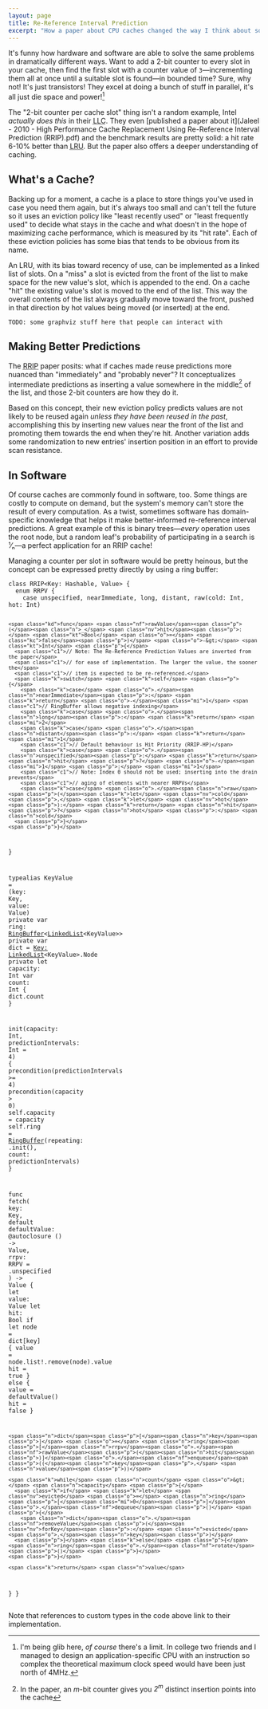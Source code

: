 ```yaml
---
layout: page
title: Re-Reference Interval Prediction
excerpt: "How a paper about CPU caches changed the way I think about software caches too"
---
```


It's funny how hardware and software are able to solve the same problems in dramatically different ways. Want to add a 2-bit counter to every slot in your cache, then find the first slot with a counter value of `3`—incrementing them all at once until a suitable slot is found—in bounded time? Sure, why not! It's just transistors! They excel at doing a bunch of stuff in parallel, it's all just die space and power![^141]

The "2-bit counter per cache slot" thing isn't a random example, Intel _actually does this_ in their <abbr title="Last-Level Cache">LLC</abbr>. They even [published a paper about it](Jaleel - 2010 - High Performance Cache Replacement Using Re-Reference Interval Prediction (RRIP).pdf) and the benchmark results are pretty solid: a hit rate 6-10% better than <abbr title="Least Recently Used">LRU</abbr>. But the paper also offers a deeper understanding of caching.

## What's a Cache?

Backing up for a moment, a cache is a place to store things you've used in case you need them again, but it's always too small and can't tell the future so it uses an eviction policy like "least recently used" or "least frequently used" to decide what stays in the cache and what doesn't in the hope of maximizing cache performance, which is measured by its "hit rate". Each of these eviction policies has some bias that tends to be obvious from its name.

An LRU, with its bias toward recency of use, can be implemented as a linked list of slots. On a "miss" a slot is evicted from the front of the list to make space for the new value's slot, which is appended to the end. On a cache "hit" the existing value's slot is moved to the end of the list. This way the overall contents of the list always gradually move toward the front, pushed in that direction by hot values being moved (or inserted) at the end.

```
TODO: some graphviz stuff here that people can interact with
```

## Making Better Predictions

The <abbr title="Re-Reference Interval Prediction">RRIP</abbr> paper posits: what if caches made reuse predictions more nuanced than "immediately" and "probably never"? It conceptualizes intermediate predictions as inserting a value somewhere in the middle[^middle] of the list, and those 2-bit counters are how they do it.

Based on this concept, their new eviction policy predicts values are not likely to be reused again _unless they have been reused in the past_, accomplishing this by inserting new values near the front of the list and promoting them towards the end when they're hit. Another variation adds some randomization to new entries' insertion position in an effort to provide scan resistance.

## In Software

Of course caches are commonly found in software, too. Some things are costly to compute on demand, but the system's memory can't store the result of every computation. As a twist, sometimes software has domain-specific knowledge that helps it make better-informed re-reference interval predictions. A great example of this is binary trees—_every_ operation uses the root node, but a random leaf's probability of participating in a search is ¹⁄ₙ—a perfect application for an RRIP cache!

Managing a counter per slot in software would be pretty heinous, but the concept can be expressed pretty directly by using a ring buffer:

<div class="language-swift highlighter-rouge"><div class="highlight"><pre class="highlight"><code><span class="kd">class</span> <span class="kt">RRIP</span><span class="o">&lt;</span><span class="kt">Key</span><span class="p">:</span> <span class="kt">Hashable</span><span class="p">,</span> <span class="kt">Value</span><span class="o">&gt;</span> <span class="p">{</span>
  <span class="kd">enum</span> <span class="kt">RRPV</span> <span class="p">{</span>
    <span class="k">case</span> <span class="nv">unspecified</span><span class="p">,</span> <span class="nv">nearImmediate</span><span class="p">,</span> <span class="nv">long</span><span class="p">,</span> <span class="nv">distant</span><span class="p">,</span> <span class="nv">raw</span><span class="p">(</span><span class="nv">cold</span><span class="p">:</span> <span class="kt">Int</span><span class="p">,</span> <span class="nv">hot</span><span class="p">:</span> <span class="kt">Int</span><span class="p">)</span>

    <span class="kd">func</span> <span class="nf">rawValue</span><span class="p">(</span><span class="n">_</span> <span class="nv">hit</span><span class="p">:</span> <span class="kt">Bool</span> <span class="o">=</span> <span class="kc">false</span><span class="p">)</span> <span class="o">-&gt;</span> <span class="kt">Int</span> <span class="p">{</span>
      <span class="c1">// Note: The Re-Reference Prediction Values are inverted from the paper</span>
      <span class="c1">// for ease of implementation. The larger the value, the sooner the</span>
      <span class="c1">// item is expected to be re-referenced.</span>
      <span class="k">switch</span> <span class="k">self</span> <span class="p">{</span>
        <span class="k">case</span> <span class="o">.</span><span class="n">nearImmediate</span><span class="p">:</span> <span class="k">return</span> <span class="o">-</span><span class="mi">1</span> <span class="c1">// RingBuffer allows negative indexing</span>
        <span class="k">case</span> <span class="o">.</span><span class="n">long</span><span class="p">:</span> <span class="k">return</span> <span class="mi">2</span>
        <span class="k">case</span> <span class="o">.</span><span class="n">distant</span><span class="p">:</span> <span class="k">return</span> <span class="mi">1</span>
        <span class="c1">// Default behaviour is Hit Priority (RRIP-HP)</span>
        <span class="k">case</span> <span class="o">.</span><span class="n">unspecified</span><span class="p">:</span> <span class="k">return</span> <span class="n">hit</span> <span class="p">?</span> <span class="o">-</span><span class="mi">1</span> <span class="p">:</span> <span class="mi">1</span>
        <span class="c1">// Note: Index 0 should not be used; inserting into the drain prevents</span>
        <span class="c1">// aging of elements with nearer RRPVs</span>
        <span class="k">case</span> <span class="o">.</span><span class="n">raw</span><span class="p">(</span><span class="k">let</span> <span class="nv">cold</span><span class="p">,</span> <span class="k">let</span> <span class="nv">hot</span><span class="p">):</span> <span class="k">return</span> <span class="n">hit</span> <span class="p">?</span> <span class="n">hot</span> <span class="p">:</span> <span class="n">cold</span>
      <span class="p">}</span>
    <span class="p">}</span>
  <span class="p">}</span>

  <span class="kd">typealias</span> <span class="kt">KeyValue</span> <span class="o">=</span> <span class="p">(</span><span class="nv">key</span><span class="p">:</span> <span class="kt">Key</span><span class="p">,</span> <span class="nv">value</span><span class="p">:</span> <span class="kt">Value</span><span class="p">)</span>
  <span class="kd">private</span> <span class="k">var</span> <span class="nv">ring</span><span class="p">:</span> <span class="kt"><a href="RingBuffer">RingBuffer</a></span><span class="o">&lt;</span><span class="kt"><a href="LinkedList">LinkedList</a></span><span class="o">&lt;</span><span class="kt">KeyValue</span><span class="o">&gt;&gt;</span>
  <span class="kd">private</span> <span class="k">var</span> <span class="nv">dict</span> <span class="o">=</span> <span class="p">[</span><span class="kt">Key</span><span class="p">:</span> <span class="kt"><a href="LinkedList">LinkedList</a></span><span class="o">&lt;</span><span class="kt">KeyValue</span><span class="o">&gt;.</span><span class="kt">Node</span><span class="p">]()</span>
  <span class="kd">private</span> <span class="k">let</span> <span class="nv">capacity</span><span class="p">:</span> <span class="kt">Int</span>
  <span class="k">var</span> <span class="nv">count</span><span class="p">:</span> <span class="kt">Int</span> <span class="p">{</span> <span class="n">dict</span><span class="o">.</span><span class="n">count</span> <span class="p">}</span>

  <span class="nf">init</span><span class="p">(</span><span class="nv">capacity</span><span class="p">:</span> <span class="kt">Int</span><span class="p">,</span> <span class="nv">predictionIntervals</span><span class="p">:</span> <span class="kt">Int</span> <span class="o">=</span> <span class="mi">4</span><span class="p">)</span> <span class="p">{</span>
    <span class="nf">precondition</span><span class="p">(</span><span class="nv">predictionIntervals</span> <span class="o">&gt;=</span> <span class="mi">4</span><span class="p">)</span>
    <span class="nf">precondition</span><span class="p">(</span><span class="nv">capacity</span> <span class="o">&gt;</span> <span class="mi">0</span><span class="p">)</span>
    <span class="k">self</span><span class="o">.</span><span class="n">capacity</span> <span class="o">=</span> <span class="nv">capacity</span>
    <span class="k">self</span><span class="o">.</span><span class="n">ring</span> <span class="o">=</span> <span class="kt"><a href="RingBuffer">RingBuffer</a></span><span class="p">(</span><span class="nv">repeating</span><span class="p">:</span> <span class="o">.</span><span class="nf">init</span><span class="p">(),</span> <span class="nv">count</span><span class="p">:</span> <span class="n">predictionIntervals</span><span class="p">)</span>
  <span class="p">}</span>

  <span class="kd">func</span> <span class="nf">fetch</span><span class="p">(</span>
    <span class="nv">key</span><span class="p">:</span> <span class="kt">Key</span><span class="p">,</span>
    <span class="k">default</span> <span class="n">defaultValue</span><span class="p">:</span> <span class="kd">@autoclosure</span> <span class="p">()</span> <span class="o">-&gt;</span> <span class="kt">Value</span><span class="p">,</span>
    <span class="nv">rrpv</span><span class="p">:</span> <span class="kt">RRPV</span> <span class="o">=</span> <span class="o">.</span><span class="n">unspecified</span>
  <span class="p">)</span> <span class="o">-&gt;</span> <span class="kt">Value</span> <span class="p">{</span>
    <span class="k">let</span> <span class="nv">value</span><span class="p">:</span> <span class="kt">Value</span>
    <span class="k">let</span> <span class="nv">hit</span><span class="p">:</span> <span class="kt">Bool</span>
    <span class="k">if</span> <span class="k">let</span> <span class="nv">node</span> <span class="o">=</span> <span class="n">dict</span><span class="p">[</span><span class="n">key</span><span class="p">]</span> <span class="p">{</span>
      <span class="n">value</span> <span class="o">=</span> <span class="n">node</span><span class="o">.</span><span class="n">list</span><span class="o">!.</span><span class="nf">remove</span><span class="p">(</span><span class="n">node</span><span class="p">)</span><span class="o">.</span><span class="n">value</span>
      <span class="n">hit</span> <span class="o">=</span> <span class="kc">true</span>
    <span class="p">}</span> <span class="k">else</span> <span class="p">{</span>
      <span class="n">value</span> <span class="o">=</span> <span class="nf">defaultValue</span><span class="p">()</span>
      <span class="n">hit</span> <span class="o">=</span> <span class="kc">false</span>
    <span class="p">}</span>

    <span class="n">dict</span><span class="p">[</span><span class="n">key</span><span class="p">]</span> <span class="o">=</span> <span class="n">ring</span><span class="p">[</span><span class="n">rrpv</span><span class="o">.</span><span class="nf">rawValue</span><span class="p">(</span><span class="n">hit</span><span class="p">)]</span><span class="o">.</span><span class="nf">enqueue</span><span class="p">((</span><span class="n">key</span><span class="p">,</span> <span class="n">value</span><span class="p">))</span>

    <span class="k">while</span> <span class="n">count</span> <span class="o">&gt;</span> <span class="n">capacity</span> <span class="p">{</span>
      <span class="k">if</span> <span class="k">let</span> <span class="nv">evicted</span> <span class="o">=</span> <span class="n">ring</span><span class="p">[</span><span class="mi">0</span><span class="p">]</span><span class="o">.</span><span class="nf">dequeue</span><span class="p">()</span> <span class="p">{</span>
        <span class="n">dict</span><span class="o">.</span><span class="nf">removeValue</span><span class="p">(</span><span class="nv">forKey</span><span class="p">:</span> <span class="n">evicted</span><span class="o">.</span><span class="n">key</span><span class="p">)</span>
      <span class="p">}</span> <span class="k">else</span> <span class="p">{</span> <span class="n">ring</span><span class="o">.</span><span class="nf">rotate</span><span class="p">()</span> <span class="p">}</span>
    <span class="p">}</span>

    <span class="k">return</span> <span class="n">value</span>
  <span class="p">}</span>
<span class="p">}</span>
</code></pre></div></div>

Note that references to custom types in the code above link to their implementation.

[^141]: I'm being glib here, _of course_ there's a limit. In college two friends and I managed to design an application-specific CPU with an instruction so complex the theoretical maximum clock speed would have been just north of 4MHz.
[^middle]: In the paper, an _m_-bit counter gives you _2<sup>m</sup>_ distinct insertion points into the cache<!--. They may not be evenly spaced, but all entries are guaranteed to make progress towards eviction as long as you don't insert into the 2<sup>m</sup>-1º (where the evictions happen)-->